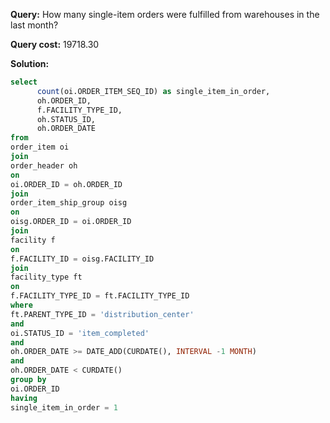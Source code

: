 **Query:** How many single-item orders were fulfilled from warehouses in the last month?

**Query cost:** 19718.30

**Solution:**
```sql
select 
      count(oi.ORDER_ITEM_SEQ_ID) as single_item_in_order,
      oh.ORDER_ID,
      f.FACILITY_TYPE_ID,
      oh.STATUS_ID,
      oh.ORDER_DATE
from 
order_item oi 
join 
order_header oh 
on  
oi.ORDER_ID = oh.ORDER_ID
join 
order_item_ship_group oisg  
on 
oisg.ORDER_ID = oi.ORDER_ID
join 
facility f 
on 
f.FACILITY_ID = oisg.FACILITY_ID
join 
facility_type ft 
on 
f.FACILITY_TYPE_ID = ft.FACILITY_TYPE_ID
where 
ft.PARENT_TYPE_ID = 'distribution_center' 
and 
oi.STATUS_ID = 'item_completed' 
and 
oh.ORDER_DATE >= DATE_ADD(CURDATE(), INTERVAL -1 MONTH)
and 
oh.ORDER_DATE < CURDATE()
group by 
oi.ORDER_ID
having 
single_item_in_order = 1
